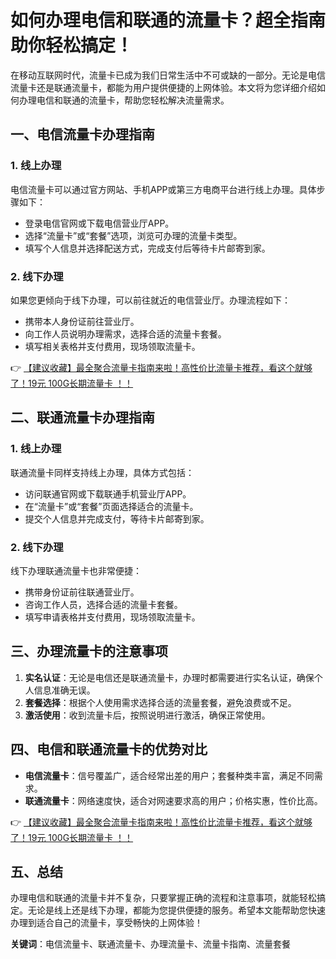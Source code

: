# 如何办理电信和联通的流量卡？超全指南助你轻松搞定！

在移动互联网时代，流量卡已成为我们日常生活中不可或缺的一部分。无论是电信流量卡还是联通流量卡，都能为用户提供便捷的上网体验。本文将为您详细介绍如何办理电信和联通的流量卡，帮助您轻松解决流量需求。

## 一、电信流量卡办理指南

### 1. 线上办理
电信流量卡可以通过官方网站、手机APP或第三方电商平台进行线上办理。具体步骤如下：
- 登录电信官网或下载电信营业厅APP。
- 选择“流量卡”或“套餐”选项，浏览可办理的流量卡类型。
- 填写个人信息并选择配送方式，完成支付后等待卡片邮寄到家。

### 2. 线下办理
如果您更倾向于线下办理，可以前往就近的电信营业厅。办理流程如下：
- 携带本人身份证前往营业厅。
- 向工作人员说明办理需求，选择合适的流量卡套餐。
- 填写相关表格并支付费用，现场领取流量卡。

👉 [【建议收藏】最全聚合流量卡指南来啦！高性价比流量卡推荐，看这个就够了！19元 100G长期流量卡 ！！](https://bit.ly/Liuliangka)

## 二、联通流量卡办理指南

### 1. 线上办理
联通流量卡同样支持线上办理，具体方式包括：
- 访问联通官网或下载联通手机营业厅APP。
- 在“流量卡”或“套餐”页面选择适合的流量卡。
- 提交个人信息并完成支付，等待卡片邮寄到家。

### 2. 线下办理
线下办理联通流量卡也非常便捷：
- 携带身份证前往联通营业厅。
- 咨询工作人员，选择合适的流量卡套餐。
- 填写申请表格并支付费用，现场领取流量卡。

## 三、办理流量卡的注意事项

1. **实名认证**：无论是电信还是联通流量卡，办理时都需要进行实名认证，确保个人信息准确无误。
2. **套餐选择**：根据个人使用需求选择合适的流量套餐，避免浪费或不足。
3. **激活使用**：收到流量卡后，按照说明进行激活，确保正常使用。

## 四、电信和联通流量卡的优势对比

- **电信流量卡**：信号覆盖广，适合经常出差的用户；套餐种类丰富，满足不同需求。
- **联通流量卡**：网络速度快，适合对网速要求高的用户；价格实惠，性价比高。

👉 [【建议收藏】最全聚合流量卡指南来啦！高性价比流量卡推荐，看这个就够了！19元 100G长期流量卡 ！！](https://bit.ly/Liuliangka)

## 五、总结

办理电信和联通的流量卡并不复杂，只要掌握正确的流程和注意事项，就能轻松搞定。无论是线上还是线下办理，都能为您提供便捷的服务。希望本文能帮助您快速办理到适合自己的流量卡，享受畅快的上网体验！

**关键词**：电信流量卡、联通流量卡、办理流量卡、流量卡指南、流量套餐